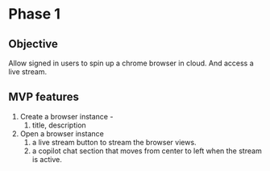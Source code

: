 # Phase 1

## Objective

Allow signed in users to spin up a chrome browser in cloud. And access a live stream.

## MVP features

1. Create a browser instance -
   1. title, description
2. Open a browser instance
   1. a live stream button to stream the browser views.
   2. a copilot chat section that moves from center to left when the stream is active.